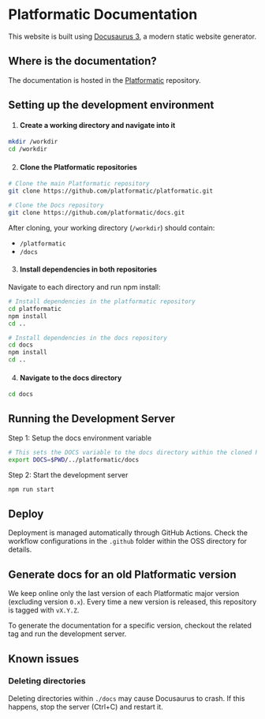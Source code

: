 # Platformatic Documentation

This website is built using [Docusaurus 3](https://docusaurus.io/), a modern static website generator.

## Where is the documentation?

The documentation is hosted in the [Platformatic](https://github.com/platformatic/platformatic/tree/main/docs) repository.

## Setting up the development environment

1. #### Create a working directory and navigate into it

```bash
mkdir /workdir
cd /workdir
```

2. #### Clone the Platformatic repositories

```bash
# Clone the main Platformatic repository
git clone https://github.com/platformatic/platformatic.git

# Clone the Docs repository
git clone https://github.com/platformatic/docs.git
```

After cloning, your working directory (`/workdir`) should contain:

- `/platformatic`
- `/docs`

3. #### Install dependencies in both repositories

Navigate to each directory and run npm install:

```bash
# Install dependencies in the platformatic repository
cd platformatic
npm install
cd ..

# Install dependencies in the docs repository
cd docs
npm install
cd ..
```

4. #### Navigate to the docs directory

```bash
cd docs
```

## Running the Development Server

Step 1: Setup the docs environment variable

```bash
# This sets the DOCS variable to the docs directory within the cloned Platformatic repository
export DOCS=$PWD/../platformatic/docs
```

Step 2: Start the development server

```bash
npm run start
```

## Deploy

Deployment is managed automatically through GitHub Actions. Check the workflow configurations in the `.github` folder within the OSS directory for details.

## Generate docs for an old Platformatic version

We keep online only the last version of each Platformatic major version (excluding version `0.x`).
Every time a new version is released, this repository is tagged with `vX.Y.Z`.

To generate the documentation for a specific version, checkout the related tag and run the development server.

## Known issues

### Deleting directories

Deleting directories within `./docs` may cause Docusaurus to crash. If this happens, stop the server (Ctrl+C) and restart it.

